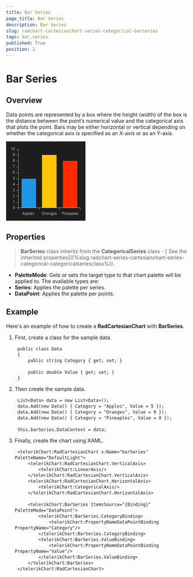 ```yaml
---
title: Bar Series
page_title: Bar Series
description: Bar Series
slug: radchart-cartesianchart-series-categorical-barseries
tags: bar,series
published: True
position: 2
---
```


# Bar Series

## Overview

Data points are represented by a box where the height (width) of the box is the distance between the point’s numerical value and the categorical axis that plots the point. Bars may be either horizontal or vertical depending on whether the categorical axis is specified as an X-axis or as an Y-axis.

![Categorical Bar Series](images/CategoricalBarSeries.png)

## Properties

>**BarSeries** class inherits from the **CategoricalSeries** class -
[ See the inherited properties]({%slug radchart-series-cartesianchart-series-categorical-categoricalseriesclass%}).


* **PaletteMode**: Gets or sets the target type to that chart palette will be applied to. The available types are:
* **Series**: Applies the palette per series.
* **DataPoint**: Applies the palette per points.

## Example

Here's an example of how to create a **RadCartesianChart** with **BarSeries**.

1. First, create a class for the sample data.
	
		public class Data
		{
			public string Category { get; set; }
		
			public double Value { get; set; }
		}

1. Then create the sample data.

		List<Data> data = new List<Data>();
		data.Add(new Data() { Category = "Apples", Value = 5 });
		data.Add(new Data() { Category = "Oranges", Value = 9 });
		data.Add(new Data() { Category = "Pineaples", Value = 8 });
		
		this.barSeries.DataContext = data;

1. Finally, create the chart using XAML.

		<telerikChart:RadCartesianChart x:Name="barSeries" PaletteName="DefaultLight">
		    <telerikChart:RadCartesianChart.VerticalAxis>
		        <telerikChart:LinearAxis/>
		    </telerikChart:RadCartesianChart.VerticalAxis>
		    <telerikChart:RadCartesianChart.HorizontalAxis>
		        <telerikChart:CategoricalAxis/>
		    </telerikChart:RadCartesianChart.HorizontalAxis>
		
		    <telerikChart:BarSeries ItemsSource="{Binding}" PaletteMode="DataPoint">
		        <telerikChart:BarSeries.CategoryBinding>
		            <telerikChart:PropertyNameDataPointBinding PropertyName="Category"/>
		        </telerikChart:BarSeries.CategoryBinding>
		        <telerikChart:BarSeries.ValueBinding>
		            <telerikChart:PropertyNameDataPointBinding PropertyName="Value"/>
		        </telerikChart:BarSeries.ValueBinding>
		    </telerikChart:BarSeries>
		</telerikChart:RadCartesianChart>